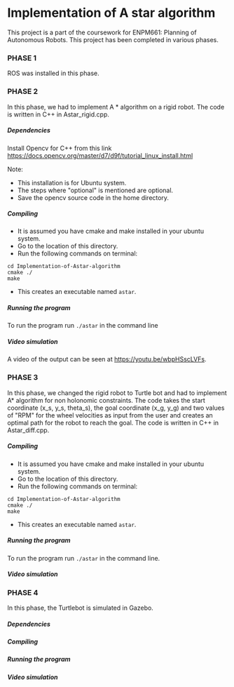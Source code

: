 # Implementation of A star algorithm

This project is a part of the coursework for ENPM661: Planning of Autonomous Robots. This project has been completed in various phases.

### PHASE 1

ROS was installed in this phase.

### PHASE 2

In this phase, we had to implement A * algorithm on a rigid robot. The code is written in C++ in Astar_rigid.cpp.


##### Dependencies

Install Opencv for C++ from this link https://docs.opencv.org/master/d7/d9f/tutorial_linux_install.html

Note:
- This installation is for Ubuntu system.
- The steps where "optional" is mentioned are optional.
- Save the opencv source code in the home directory.

##### Compiling

- It is assumed you have cmake and make installed in your ubuntu system.
- Go to the location of this directory.
- Run the following commands on terminal:  
```
cd Implementation-of-Astar-algorithm
cmake ./
make
```
- This creates an executable named ```astar```.

##### Running the program

To run the program run ```./astar``` in the command line


##### Video simulation

A video of the output can be seen at https://youtu.be/wbpHSscLVFs.

### PHASE 3

In this phase, we changed the rigid robot to Turtle bot and had to implement A* algorithm for non holonomic constraints. The code takes the start coordinate (x_s, y_s, theta_s), the goal coordinate (x_g, y_g) and two values of "RPM" for the wheel velocities as input from the user and creates an optimal path for the robot to reach the goal.
The code is written in C++ in Astar_diff.cpp.

##### Compiling

- It is assumed you have cmake and make installed in your ubuntu system.
- Go to the location of this directory.
- Run the following commands on terminal:  
```
cd Implementation-of-Astar-algorithm
cmake ./
make
```
- This creates an executable named ```astar```.

##### Running the program

To run the program run ```./astar``` in the command line.

##### Video simulation



### PHASE 4
In this phase, the Turtlebot is simulated in Gazebo.

##### Dependencies


##### Compiling


##### Running the program 


##### Video simulation
